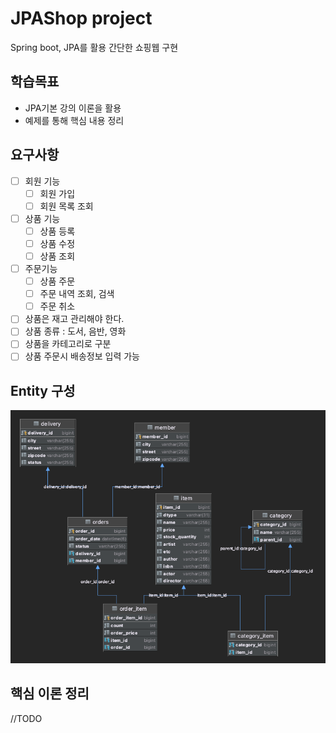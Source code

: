 # JPAShop project

Spring boot, JPA를 활용 간단한 쇼핑웹 구현

## 학습목표

- JPA기본 강의 이론을 활용
- 예제를 통해 핵심 내용 정리

## 요구사항

- [ ] 회원 기능
    - [ ] 회원 가입
    - [ ] 회원 목록 조회
- [ ] 상품 기능
    - [ ] 상품 등록
    - [ ] 상품 수정
    - [ ] 상품 조회
- [ ] 주문기능
    - [ ] 상품 주문
    - [ ] 주문 내역 조회, 검색
    - [ ] 주문 취소

- [ ] 상품은 재고 관리해야 한다.
- [ ] 상품 종류 : 도서, 음반, 영화
- [ ] 상품을 카테고리로 구분
- [ ] 상품 주문시 배송정보 입력 가능

## Entity 구성

![img.png](./images/EntityDiagram.png)

## 핵심 이론 정리

//TODO
